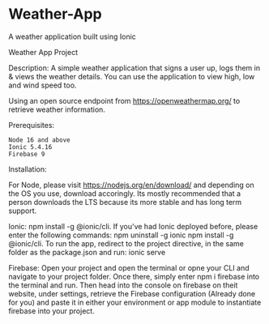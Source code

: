 # Weather-App
A weather application built using Ionic

Weather App Project

Description: 
A simple weather application that signs a user up, logs them in & views the weather details. 
You can use the application to view high, low and wind speed too.

Using an open source endpoint from https://openweathermap.org/ to retrieve weather information.

Prerequisites:

    Node 16 and above
    Ionic 5.4.16
    Firebase 9

Installation:

For Node, please visit https://nodejs.org/en/download/ and depending on the OS you use, download accoringly. Its mostly recommended that a person downloads the LTS because its more stable and has long term support.

Ionic: npm install -g @ionic/cli. If you've had Ionic deployed before, please enter the following commands: npm uninstall -g ionic npm install -g @ionic/cli.
To run the app, redirect to the project directive, in the same folder as the package.json and run: ionic serve


Firebase: Open your project and open the terminal or opne your CLI and navigate to your project folder. Once there, simply enter npm i firebase into the terminal and run. Then head into the console on firebase on theit website, under settings, retrieve the Firebase configuration (Already done for you) and paste it in either your environment or app module to instantiate firebase into your project. 


